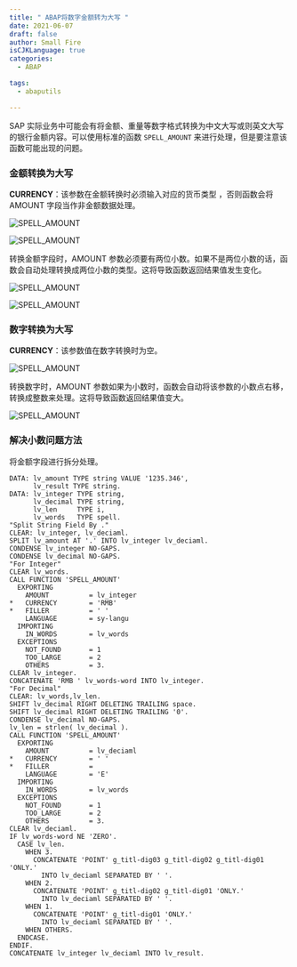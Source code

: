 ```yaml
---
title: " ABAP将数字金额转为大写 "
date: 2021-06-07
draft: false
author: Small Fire
isCJKLanguage: true
categories: 
  - ABAP

tags: 
  - abaputils

---
```


SAP 实际业务中可能会有将金额、重量等数字格式转换为中文大写或则英文大写的银行金额内容。可以使用标准的函数 `SPELL_AMOUNT` 来进行处理，但是要注意该函数可能出现的问题。

### 金额转换为大写

**CURRENCY**：该参数在金额转换时必须输入对应的货币类型 ，否则函数会将 AMOUNT 字段当作非金额数据处理。

![SPELL_AMOUNT](/images/ABAP/ABAP_AmountToString_1.png)

![SPELL_AMOUNT](/images/ABAP/ABAP_AmountToString_2.png)

转换金额字段时，AMOUNT 参数必须要有两位小数。如果不是两位小数的话，函数会自动处理转换成两位小数的类型。这将导致函数返回结果值发生变化。

![SPELL_AMOUNT](/images/ABAP/ABAP_AmountToString_3.png)

![SPELL_AMOUNT](/images/ABAP/ABAP_AmountToString_4.png)

### 数字转换为大写

**CURRENCY**：该参数值在数字转换时为空。

![SPELL_AMOUNT](/images/ABAP/ABAP_AmountToString_5.png)

转换数字时，AMOUNT 参数如果为小数时，函数会自动将该参数的小数点右移，转换成整数来处理。这将导致函数返回结果值变大。

![SPELL_AMOUNT](/images/ABAP/ABAP_AmountToString_6.png)

### 解决小数问题方法

将金额字段进行拆分处理。

```ABAP
DATA: lv_amount TYPE string VALUE '1235.346',
      lv_result TYPE string.
DATA: lv_integer TYPE string,
      lv_decimal TYPE string,
      lv_len     TYPE i,
      lv_words   TYPE spell.
"Split String Field By ."
CLEAR: lv_integer, lv_deciaml.
SPLIT lv_amount AT '.' INTO lv_integer lv_deciaml.
CONDENSE lv_integer NO-GAPS.
CONDENSE lv_decimal NO-GAPS.
"For Integer"
CLEAR lv_words.
CALL FUNCTION 'SPELL_AMOUNT'
  EXPORTING
    AMOUNT          = lv_integer
*   CURRENCY        = 'RMB'
*   FILLER          = ' '
    LANGUAGE        = sy-langu
  IMPORTING
    IN_WORDS        = lv_words
  EXCEPTIONS
    NOT_FOUND       = 1
    TOO_LARGE       = 2
    OTHERS          = 3.
CLEAR lv_integer.
CONCATENATE 'RMB ' lv_words-word INTO lv_integer.
"For Decimal"
CLEAR: lv_words,lv_len.
SHIFT lv_decimal RIGHT DELETING TRAILING space.
SHIFT lv_decimal RIGHT DELETING TRAILING '0'.
CONDENSE lv_decimal NO-GAPS.
lv_len = strlen( lv_decimal ).
CALL FUNCTION 'SPELL_AMOUNT'
  EXPORTING
    AMOUNT          = lv_deciaml
*   CURRENCY        = ' '
*   FILLER          =
    LANGUAGE        = 'E'
  IMPORTING
    IN_WORDS        = lv_words
  EXCEPTIONS
    NOT_FOUND       = 1
    TOO_LARGE       = 2
    OTHERS          = 3.
CLEAR lv_deciaml.
IF lv_words-word NE 'ZERO'.
  CASE lv_len.
    WHEN 3.
      CONCATENATE 'POINT' g_titl-dig03 g_titl-dig02 g_titl-dig01 'ONLY.'
        INTO lv_deciaml SEPARATED BY ' '.
    WHEN 2.
      CONCATENATE 'POINT' g_titl-dig02 g_titl-dig01 'ONLY.'
        INTO lv_deciaml SEPARATED BY ' '.
    WHEN 1.
      CONCATENATE 'POINT' g_titl-dig01 'ONLY.'
        INTO lv_deciaml SEPARATED BY ' '.
    WHEN OTHERS.
  ENDCASE.
ENDIF.
CONCATENATE lv_integer lv_deciaml INTO lv_result.
```

